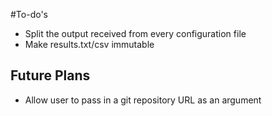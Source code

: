 #To-do's

- Split the output received from every configuration file
- Make results.txt/csv immutable


## Future Plans
- Allow user to pass in a git repository URL as an argument
